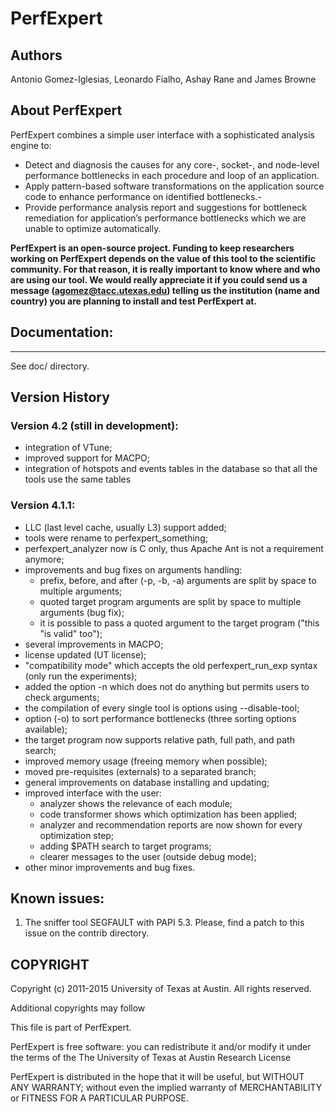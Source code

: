 # PerfExpert

## Authors

Antonio Gomez-Iglesias, Leonardo Fialho, Ashay Rane and James Browne

## About PerfExpert

PerfExpert combines a simple user interface with a sophisticated analysis engine to:
- Detect and diagnosis the causes for any core-, socket-, and node-level performance bottlenecks in each procedure and loop of an application.
- Apply pattern-based software transformations on the application source code to enhance performance on identified bottlenecks.- 
- Provide performance analysis report and suggestions for bottleneck remediation for application’s performance bottlenecks which we are unable to optimize automatically.


**PerfExpert is an open-source project. Funding to keep researchers working on
PerfExpert depends on the value of this tool to the scientific community. For
that reason, it is really important to know where and who are using our tool.
We would really appreciate it if you could send us a message
(agomez@tacc.utexas.edu) telling us the institution (name and country) you
are planning to install and test PerfExpert at.**

## Documentation:
--------------
See doc/ directory.

## Version History

### Version 4.2 (still in development):

- integration of VTune;
- improved support for MACPO;
- integration of hotspots and events tables in the database so that all the tools use the same tables

### Version 4.1.1:

- LLC (last level cache, usually L3) support added;
- tools were rename to perfexpert_something;
- perfexpert_analyzer now is C only, thus Apache Ant is not a requirement anymore;
- improvements and bug fixes on arguments handling:
    - prefix, before, and after (-p, -b, -a) arguments are split by space to multiple arguments;
    - quoted target program arguments are split by space to multiple arguments (bug fix);
    - it is possible to pass a quoted argument to the target program ("this \"is valid\" too");
- several improvements in MACPO;
- license updated (UT license);
- "compatibility mode" which accepts the old perfexpert_run_exp syntax (only run the experiments);
- added the option -n which does not do anything but permits users to check arguments;
- the compilation of every single tool is options using --disable-tool;
- option (-o) to sort performance bottlenecks (three sorting options available);
- the target program now supports relative path, full path, and path search;
- improved memory usage (freeing memory when possible);
- moved pre-requisites (externals) to a separated branch;
- general improvements on database installing and updating;
- improved interface with the user:
	- analyzer shows the relevance of each module;
	- code transformer shows which optimization has been applied;
	- analyzer and recommendation reports are now shown for every optimization step;
	- adding $PATH search to target programs;
	- clearer messages to the user (outside debug mode);
- other minor improvements and bug fixes.

## Known issues:

1) The sniffer tool SEGFAULT with PAPI 5.3. Please, find a patch to this issue on the contrib directory.

## COPYRIGHT

Copyright (c) 2011-2015  University of Texas at Austin. All rights reserved.

Additional copyrights may follow

This file is part of PerfExpert.

PerfExpert is free software: you can redistribute it and/or modify it under
the terms of the The University of Texas at Austin Research License

PerfExpert is distributed in the hope that it will be useful, but WITHOUT ANY
WARRANTY; without even the implied warranty of MERCHANTABILITY or FITNESS FOR
A PARTICULAR PURPOSE.
